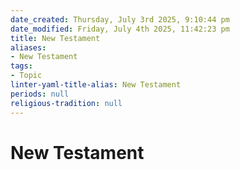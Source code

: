 ```yaml
---
date_created: Thursday, July 3rd 2025, 9:10:44 pm
date_modified: Friday, July 4th 2025, 11:42:23 pm
title: New Testament
aliases:
- New Testament
tags:
- Topic
linter-yaml-title-alias: New Testament
periods: null
religious-tradition: null
---
```

# New Testament
